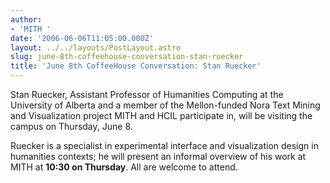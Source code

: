 ```yaml
---
author:
- 'MITH '
date: '2006-06-06T11:05:00.000Z'
layout: ../../layouts/PostLayout.astro
slug: june-8th-coffeehouse-conversation-stan-ruecker
title: 'June 8th CoffeeHouse Conversation: Stan Ruecker'
---
```


Stan Ruecker, Assistant Professor of Humanities Computing at the University of Alberta and a member of the Mellon-funded Nora Text Mining and Visualization project MITH and HCIL participate in, will be visiting the campus on Thursday, June 8.

Ruecker is a specialist in experimental interface and visualization design in humanities contexts; he will present an informal overview of his work at MITH at **10:30 on Thursday**. All are welcome to attend.